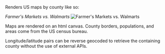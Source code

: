 Renders US maps by county like so:

*Farmer's Markets vs. Walmarts*
![Farmer's Markets vs. Walmarts](http://i.imgur.com/UdrEnYS.png?1)

Maps are rendered on an html canvas. County borders, populations, and areas come from the US census bureau.

Longitude/latitude pairs can be reverse geocoded to retrieve the containing county without the use of external APIs.
